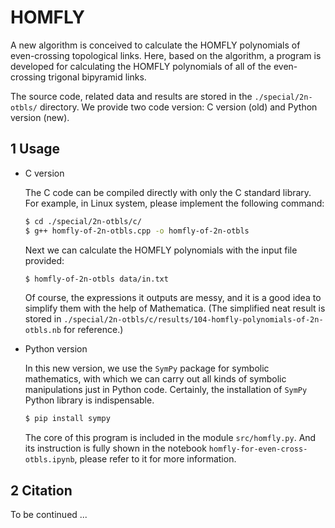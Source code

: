 # HOMFLY
A new algorithm is conceived to calculate the HOMFLY polynomials of even-crossing topological links. Here, based on the algorithm, a program is developed for calculating the HOMFLY polynomials of all of the even-crossing trigonal bipyramid links.

The source code, related data and results are stored in the `./special/2n-otbls/` directory. We provide two code version: C version (old) and Python version (new).

## 1 Usage

- C version

  The C code can be compiled directly with only the C standard library. For example, in Linux system, please implement the following command:

  ```bash
  $ cd ./special/2n-otbls/c/
  $ g++ homfly-of-2n-otbls.cpp -o homfly-of-2n-otbls
  ```

  Next we can calculate the HOMFLY polynomials with the input file provided:

  ```bash
  $ homfly-of-2n-otbls data/in.txt
  ```

  Of course, the expressions it outputs are messy, and it is a good idea to simplify them with the help of Mathematica. (The simplified neat result is stored in `./special/2n-otbls/c/results/104-homfly-polynomials-of-2n-otbls.nb` for reference.)

- Python version

  In this new version, we use the `SymPy` package for symbolic mathematics, with which we can carry out all kinds of symbolic manipulations just in Python code. Certainly, the installation of `SymPy` Python library is indispensable.

  ```bash
  $ pip install sympy
  ```

  The core of this program is included in the module `src/homfly.py`. And its instruction is fully shown in the notebook `homfly-for-even-cross-otbls.ipynb`, please refer to it for more information.

## 2 Citation

To be continued ...

